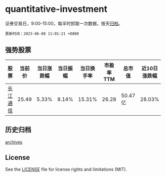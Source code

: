 # quantitative-investment

证券交易日，9:00-15:00，每半时抓取一次数据，按天[归档](archives)。

`更新时间：2023-06-08 11:01:21 +0800`

## 强势股票

|股票|当前价|当日涨跌幅|当日振幅|当日换手率|市盈率TTM|总市值|近10日涨跌幅|
|----|----|----|----|----|----|----|----|
|[长江通信](https://xueqiu.com/S/SH600345)|25.49|5.33%|8.14%|15.31%|26.28|50.47亿|28.03%|

## 历史归档

[archives](archives)

## License

See the [LICENSE](LICENSE) file for license rights and limitations (MIT).